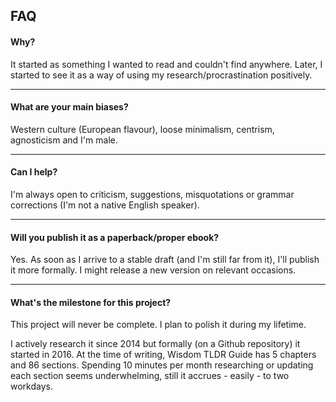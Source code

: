 ## FAQ

#### Why?

It started as something I wanted to read and couldn't find anywhere. Later, I started to see it as a way of using my research/procrastination positively.

---

#### What are your main biases?

Western culture (European flavour), loose minimalism, centrism, agnosticism and I'm male.

---

#### Can I help?

I'm always open to criticism, suggestions, misquotations or grammar corrections (I'm not a native English speaker).

---

#### Will you publish it as a paperback/proper ebook?

Yes. As soon as I arrive to a stable draft (and I'm still far from it), I'll publish it more formally. I might release a new version on relevant occasions.

---

#### What's the milestone for this project?

This project will never be complete. I plan to polish it during my lifetime.

I actively research it since 2014 but formally (on a Github repository) it started in 2016. At the time of writing, Wisdom TLDR Guide has 5 chapters and 86 sections. Spending 10 minutes per month researching or updating each section seems underwhelming, still it accrues - easily - to two workdays.